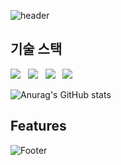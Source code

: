 ![header](https://capsule-render.vercel.app/api?type=waving&color=auto&height=200&section=header&text=jsm8109jsm&fontSize=100)

## 기술 스택

<img src="https://img.shields.io/badge/C-A8B9CC?style=flat-square&logo=C&logoColor=white"/> &nbsp;
<img src="https://img.shields.io/badge/HTML5-E34F26?style=flat-square&logo=HTML5&logoColor=white"/> &nbsp;
<img src="https://img.shields.io/badge/CSS3-1572B6?style=flat-square&logo=CSS3&logoColor=white"/> &nbsp;
<img src="https://img.shields.io/badge/JavaScript-F7DF1E?style=flat-square&logo=JavaScript&logoColor=white"/> &nbsp;

![Anurag's GitHub stats](https://github-readme-stats.vercel.app/api?username=jsm8109jsm&theme=nightowl&show_icons=true)

## Features


![Footer](https://capsule-render.vercel.app/api?type=waving&color=auto&height=200&section=footer)
